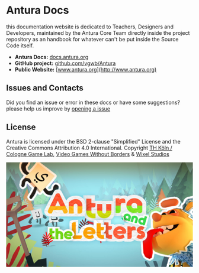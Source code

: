 # Antura Docs
this documentation website is dedicated to Teachers, Designers and Developers, maintained by the Antura Core Team directly inside the project repository as an handbook for whatever can't be put inside the Source Code itself.

- **Antura Docs:** [docs.antura.org](http://docs.antura.org)
- **GitHub project:** [github.com/vgwb/Antura](https://github.com/vgwb/Antura)
- **Public Website:** [www.antura.org](http://www.antura.org)

## Issues and Contacts
Did you find an issue or error in these docs or have some suggestions?
please help us improve by [opening a issue](https://github.com/vgwb/Antura/issues)

## License
Antura is licensed under the BSD 2-clause "Simplified" License and the Creative Commons Attribution 4.0 International.
Copyright [TH Köln / Cologne Game Lab](https://www.colognegamelab.de/), [Video Games Without Borders](https://vgwb.org) & [Wixel Studios](https://www.wixelstudios.com)

![antura_gametitle](assets/img/antura_gametitle.jpg)
